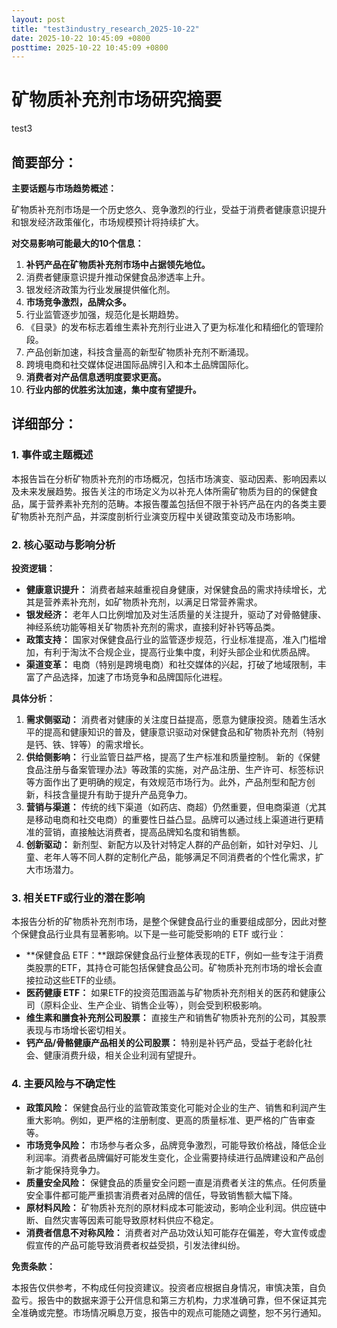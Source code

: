 ```yaml
---
layout: post
title: "test3industry_research_2025-10-22"
date: 2025-10-22 10:45:09 +0800
posttime: 2025-10-22 10:45:09 +0800
---
```


# 矿物质补充剂市场研究摘要
test3

## 简要部分：

**主要话题与市场趋势概述：**

矿物质补充剂市场是一个历史悠久、竞争激烈的行业，受益于消费者健康意识提升和银发经济政策催化，市场规模预计将持续扩大。

**对交易影响可能最大的10个信息：**

1.  **补钙产品在矿物质补充剂市场中占据领先地位。**
2.  消费者健康意识提升推动保健食品渗透率上升。
3.  银发经济政策为行业发展提供催化剂。
4.  **市场竞争激烈，品牌众多。**
5.  行业监管逐步加强，规范化是长期趋势。
6.  《目录》的发布标志着维生素补充剂行业进入了更为标准化和精细化的管理阶段。
7.  产品创新加速，科技含量高的新型矿物质补充剂不断涌现。
8.  跨境电商和社交媒体促进国际品牌引入和本土品牌国际化。
9.  **消费者对产品信息透明度要求更高。**
10. **行业内部的优胜劣汰加速，集中度有望提升。**

## 详细部分：

### 1. 事件或主题概述

本报告旨在分析矿物质补充剂的市场概况，包括市场演变、驱动因素、影响因素以及未来发展趋势。报告关注的市场定义为以补充人体所需矿物质为目的的保健食品，属于营养素补充剂的范畴。本报告覆盖包括但不限于补钙产品在内的各类主要矿物质补充剂产品，并深度剖析行业演变历程中关键政策变动及市场影响。

### 2. 核心驱动与影响分析

**投资逻辑：**

*   **健康意识提升：** 消费者越来越重视自身健康，对保健食品的需求持续增长，尤其是营养素补充剂，如矿物质补充剂，以满足日常营养需求。
*   **银发经济：** 老年人口比例增加及对生活质量的关注提升，驱动了对骨骼健康、神经系统功能等相关矿物质补充剂的需求，直接利好补钙等品类。
*   **政策支持：** 国家对保健食品行业的监管逐步规范，行业标准提高，准入门槛增加，有利于淘汰不合规企业，提高行业集中度，利好头部企业和优质品牌。
*   **渠道变革：** 电商（特别是跨境电商）和社交媒体的兴起，打破了地域限制，丰富了产品选择，加速了市场竞争和品牌国际化进程。

**具体分析：**

1.  **需求侧驱动：** 消费者对健康的关注度日益提高，愿意为健康投资。随着生活水平的提高和健康知识的普及，健康意识驱动对保健食品和矿物质补充剂（特别是钙、铁、锌等）的需求增长。
2.  **供给侧影响：** 行业监管日益严格，提高了生产标准和质量控制。 新的《保健食品注册与备案管理办法》等政策的实施，对产品注册、生产许可、标签标识等方面作出了更明确的规定，有效规范市场行为。此外，产品剂型和配方创新，科技含量提升有助于提升产品竞争力。
3.  **营销与渠道：** 传统的线下渠道（如药店、商超）仍然重要，但电商渠道（尤其是移动电商和社交电商）的重要性日益凸显。品牌可以通过线上渠道进行更精准的营销，直接触达消费者，提高品牌知名度和销售额。
4.  **创新驱动：** 新剂型、新配方以及针对特定人群的产品创新，如针对孕妇、儿童、老年人等不同人群的定制化产品，能够满足不同消费者的个性化需求，扩大市场潜力。

### 3. 相关ETF或行业的潜在影响

本报告分析的矿物质补充剂市场，是整个保健食品行业的重要组成部分，因此对整个保健食品行业具有显著影响。以下是一些可能受影响的 ETF 或行业：

*   **保健食品 ETF：**跟踪保健食品行业整体表现的ETF，例如一些专注于消费类股票的ETF，其持仓可能包括保健食品公司。矿物质补充剂市场的增长会直接拉动这些ETF的业绩。
*   **医药健康 ETF：** 如果ETF的投资范围涵盖与矿物质补充剂相关的医药和健康公司（原料企业、生产企业、销售企业等），则会受到积极影响。
*   **维生素和膳食补充剂公司股票：** 直接生产和销售矿物质补充剂的公司，其股票表现与市场增长密切相关。
*   **钙产品/骨骼健康产品相关的公司股票：** 特别是补钙产品，受益于老龄化社会、健康消费升级，相关企业利润有望提升。

### 4. 主要风险与不确定性

*   **政策风险：** 保健食品行业的监管政策变化可能对企业的生产、销售和利润产生重大影响。例如，更严格的注册制度、更高的质量标准、更严格的广告审查等。
*   **市场竞争风险：** 市场参与者众多，品牌竞争激烈，可能导致价格战，降低企业利润率。消费者品牌偏好可能发生变化，企业需要持续进行品牌建设和产品创新才能保持竞争力。
*   **质量安全风险：** 保健食品的质量安全问题一直是消费者关注的焦点。任何质量安全事件都可能严重损害消费者对品牌的信任，导致销售额大幅下降。
*   **原材料风险：** 矿物质补充剂的原材料成本可能波动，影响企业利润。供应链中断、自然灾害等因素可能导致原材料供应不稳定。
*   **消费者信息不对称风险：** 消费者对产品功效认知可能存在偏差，夸大宣传或虚假宣传的产品可能导致消费者权益受损，引发法律纠纷。

**免责条款：**

本报告仅供参考，不构成任何投资建议。投资者应根据自身情况，审慎决策，自负盈亏。报告中的数据来源于公开信息和第三方机构，力求准确可靠，但不保证其完全准确或完整。市场情况瞬息万变，报告中的观点可能随之调整，恕不另行通知。